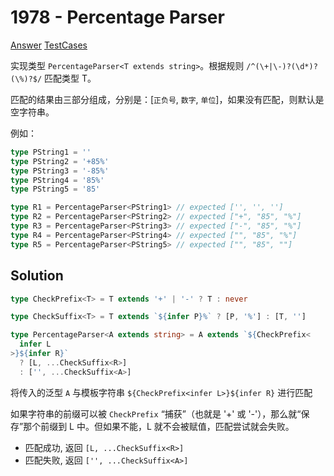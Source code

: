 # 1978 - Percentage Parser

[Answer](https://github.com/lybenson/ts-checker/blob/master/src/1978-medium-percentage-parser/template.ts) [TestCases](https://github.com/lybenson/ts-checker/blob/master/src/1978-medium-percentage-parser/test-cases.ts)

实现类型 `PercentageParser<T extends string>`。根据规则 `/^(\+|\-)?(\d*)?(\%)?$/` 匹配类型 T。

匹配的结果由三部分组成，分别是：[`正负号`, `数字`, `单位`]，如果没有匹配，则默认是空字符串。

例如：

```ts
type PString1 = ''
type PString2 = '+85%'
type PString3 = '-85%'
type PString4 = '85%'
type PString5 = '85'

type R1 = PercentageParser<PString1> // expected ['', '', '']
type R2 = PercentageParser<PString2> // expected ["+", "85", "%"]
type R3 = PercentageParser<PString3> // expected ["-", "85", "%"]
type R4 = PercentageParser<PString4> // expected ["", "85", "%"]
type R5 = PercentageParser<PString5> // expected ["", "85", ""]
```

## Solution

```ts
type CheckPrefix<T> = T extends '+' | '-' ? T : never

type CheckSuffix<T> = T extends `${infer P}%` ? [P, '%'] : [T, '']

type PercentageParser<A extends string> = A extends `${CheckPrefix<
  infer L
>}${infer R}`
  ? [L, ...CheckSuffix<R>]
  : ['', ...CheckSuffix<A>]
```

将传入的泛型 `A` 与模板字符串 `${CheckPrefix<infer L>}${infer R}` 进行匹配

如果字符串的前缀可以被 `CheckPrefix` “捕获”（也就是 '+' 或 '-'），那么就“保存”那个前缀到 L 中。但如果不能，L 就不会被赋值，匹配尝试就会失败。

- 匹配成功, 返回 `[L, ...CheckSuffix<R>]`
- 匹配失败, 返回 `['', ...CheckSuffix<A>]`
